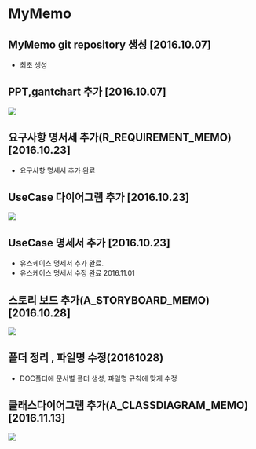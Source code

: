 # MyMemo
## MyMemo git repository 생성 [2016.10.07]
- 최초 생성
## PPT,gantchart 추가 [2016.10.07] 
![](https://github.com/yhhj1592/MyMemo/blob/master/doc/%EC%9D%BC%EC%A0%95/MyMEMO_GANTTCHART.PNG?raw=true)
## 요구사항 명서세 추가(R\_REQUIREMENT_MEMO) [2016.10.23]  
- 요구사항 명세서 추가 완료
## UseCase 다이어그램 추가 [2016.10.23]  
![](https://github.com/yhhj1592/MyMemo/blob/master/doc/%EC%9C%A0%EC%8A%A4%EC%BC%80%EC%9D%B4%EC%8A%A4/R_USECASEDIAGRAM_MEMO.PNG?raw=true)
## UseCase 명세서 추가 [2016.10.23]  
- 유스케이스 명세서 추가 완료.  
- 유스케이스 명세서 수정 완료 2016.11.01  
## 스토리 보드 추가(A\_STORYBOARD_MEMO) [2016.10.28]
![](https://github.com/yhhj1592/MyMemo/blob/master/doc/%EC%8A%A4%ED%86%A0%EB%A6%AC%EB%B3%B4%EB%93%9C/A_STORYBOARD_MEMO.PNG?raw=true)
## 폴더 정리 , 파일명 수정(20161028)  
- DOC폴더에 문서별 폴더 생성, 파일명 규칙에 맞게 수정  
## 클래스다이어그램 추가(A\_CLASSDIAGRAM_MEMO) [2016.11.13]  
![](https://github.com/yhhj1592/MyMemo/blob/master/doc/%ED%81%B4%EB%9E%98%EC%8A%A4%EB%8B%A4%EC%9D%B4%EC%96%B4%EA%B7%B8%EB%9E%A8/A_CLASSDIAGRAM_MEMO.PNG?raw=true)